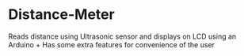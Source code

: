 # Distance-Meter
Reads distance using Ultrasonic sensor and displays on LCD using an Arduino + 
Has some extra features for convenience of the user
